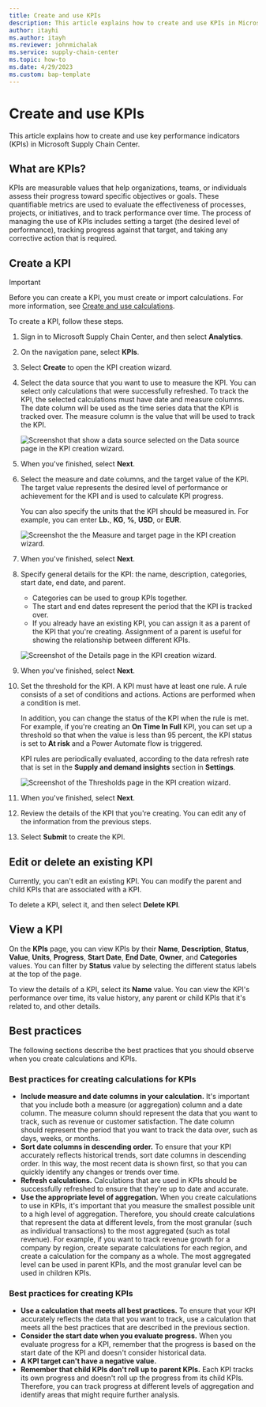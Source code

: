 ```yaml
---
title: Create and use KPIs
description: This article explains how to create and use KPIs in Microsoft Supply Chain Center.
author: itayhi
ms.author: itayh
ms.reviewer: johnmichalak
ms.service: supply-chain-center
ms.topic: how-to
ms.date: 4/29/2023
ms.custom: bap-template
---
```


# Create and use KPIs

This article explains how to create and use key performance indicators (KPIs) in Microsoft Supply Chain Center.

## What are KPIs?

KPIs are measurable values that help organizations, teams, or individuals assess their progress toward specific objectives or goals. These quantifiable metrics are used to evaluate the effectiveness of processes, projects, or initiatives, and to track performance over time. The process of managing the use of KPIs includes setting a target (the desired level of performance), tracking progress against that target, and taking any corrective action that is required.

## Create a KPI

> [!IMPORTANT]
> Before you can create a KPI, you must create or import calculations. For more information, see [Create and use calculations](calculations.md).

To create a KPI, follow these steps.

1. Sign in to Microsoft Supply Chain Center, and then select **Analytics**.
1. On the navigation pane, select **KPIs**. 
1. Select **Create** to open the KPI creation wizard.
1. Select the data source that you want to use to measure the KPI. You can select only calculations that were successfully refreshed. To track the KPI, the selected calculations must have date and measure columns. The date column will be used as the time series data that the KPI is tracked over. The measure column is the value that will be used to track the KPI.

    ![Screenshot that show a data source selected on the Data source page in the KPI creation wizard.](media/KPI-DataSource.png)

1. When you've finished, select **Next**.
1. Select the measure and date columns, and the target value of the KPI. The target value represents the desired level of performance or achievement for the KPI and is used to calculate KPI progress.

    You can also specify the units that the KPI should be measured in. For example, you can enter **Lb.**, **KG**, **%**, **USD**, or **EUR**.

    ![Screenshot the the Measure and target page in the KPI creation wizard.](media/KPI-MeasureTarget.png)

1. When you've finished, select **Next**.
1. Specify general details for the KPI: the name, description, categories, start date, end date, and parent. 

    - Categories can be used to group KPIs together.
    - The start and end dates represent the period that the KPI is tracked over.
    - If you already have an existing KPI, you can assign it as a parent of the KPI that you're creating. Assignment of a parent is useful for showing the relationship between different KPIs.

    ![Screenshot of the Details page in the KPI creation wizard.](media/KPI-Details.png)

1. When you've finished, select **Next**.
1. Set the threshold for the KPI. A KPI must have at least one rule. A rule consists of a set of conditions and actions. Actions are performed when a condition is met.

    In addition, you can change the status of the KPI when the rule is met. For example, if you're creating an **On Time In Full** KPI, you can set up a threshold so that when the value is less than 95 percent, the KPI status is set to **At risk** and a Power Automate flow is triggered.

    KPI rules are periodically evaluated, according to the data refresh rate that is set in the **Supply and demand insights** section in **Settings**.

    ![Screenshot of the Thresholds page in the KPI creation wizard.](media/KPI-Threshold.png)

1. When you've finished, select **Next**.
1. Review the details of the KPI that you're creating. You can edit any of the information from the previous steps.
1. Select **Submit** to create the KPI.

## Edit or delete an existing KPI

Currently, you can't edit an existing KPI. You can modify the parent and child KPIs that are associated with a KPI.

To delete a KPI, select it, and then select **Delete KPI**.

## View a KPI

On the **KPIs** page, you can view KPIs by their **Name**, **Description**, **Status**, **Value**, **Units**, **Progress**, **Start Date**, **End Date**, **Owner**, and **Categories** values. You can filter by **Status** value by selecting the different status labels at the top of the page.

To view the details of a KPI, select its **Name** value. You can view the KPI's performance over time, its value history, any parent or child KPIs that it's related to, and other details.

## Best practices

The following sections describe the best practices that you should observe when you create calculations and KPIs.

### Best practices for creating calculations for KPIs

- **Include measure and date columns in your calculation.** It's important that you include both a measure (or aggregation) column and a date column. The measure column should represent the data that you want to track, such as revenue or customer satisfaction. The date column should represent the period that you want to track the data over, such as days, weeks, or months.
- **Sort date columns in descending order.** To ensure that your KPI accurately reflects historical trends, sort date columns in descending order. In this way, the most recent data is shown first, so that you can quickly identify any changes or trends over time.
- **Refresh calculations.** Calculations that are used in KPIs should be successfully refreshed to ensure that they're up to date and accurate.
- **Use the appropriate level of aggregation.** When you create calculations to use in KPIs, it's important that you measure the smallest possible unit to a high level of aggregation. Therefore, you should create calculations that represent the data at different levels, from the most granular (such as individual transactions) to the most aggregated (such as total revenue). For example, if you want to track revenue growth for a company by region, create separate calculations for each region, and create a calculation for the company as a whole. The most aggregated level can be used in parent KPIs, and the most granular level can be used in children KPIs.

### Best practices for creating KPIs

- **Use a calculation that meets all best practices.** To ensure that your KPI accurately reflects the data that you want to track, use a calculation that meets all the best practices that are described in the previous section.
- **Consider the start date when you evaluate progress.** When you evaluate progress for a KPI, remember that the progress is based on the start date of the KPI and doesn't consider historical data.
- **A KPI target can't have a negative value.**
- **Remember that child KPIs don't roll up to parent KPIs.** Each KPI tracks its own progress and doesn't roll up the progress from its child KPIs. Therefore, you can track progress at different levels of aggregation and identify areas that might require further analysis.
